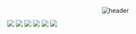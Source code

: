 <div align="center">
  
![header](https://capsule-render.vercel.app/api?type=soft&text=Josh)
</div>

<img src="https://img.shields.io/badge/kotlin-7F52FF?style=for-the-badge&logo=kotlin&logoColor=white">

<img src="https://img.shields.io/badge/python-3776AB?style=for-the-badge&logo=python&logoColor=white">

<img src="https://img.shields.io/badge/java-007396?style=for-the-badge&logo=java&logoColor=white">

<img src="https://img.shields.io/badge/dart-#0175C2?style=for-the-badge&logo=dart&logoColor=white">

<img src="https://img.shields.io/badge/intelliJ-000000?style=for-the-badge&logo=intelliJ&logoColor=white">

<img src="https://img.shields.io/badge/intelliJ-3DDC84?style=for-the-badge&logo=intelliJ&logoColor=white">
